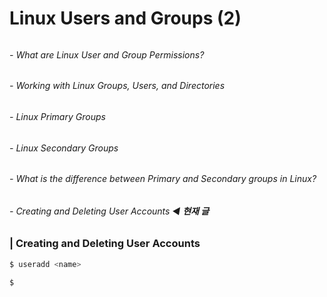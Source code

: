 # Linux Users and Groups (2)

###### 

###### - What are Linux User and Group Permissions? 

###### - Working with Linux Groups, Users, and Directories 

###### 	- Linux Primary Groups 

###### 	- Linux Secondary Groups

###### 	- What is the difference between Primary and Secondary groups in Linux?

###### 	- Creating and Deleting User Accounts ◀︎ **현재 글**



### |  Creating and Deleting User Accounts

```bash
$ useradd <name>

$
```

